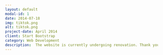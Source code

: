```yaml
---
layout: default
modal-id: 1
date: 2014-07-18
img: tiktok.png
alt: tiktok.png
project-date: April 2014
client: Start Bootstrap
category: Web Development
description:  The website is currently undergoing renovation. Thank you for your patience!
---
```

